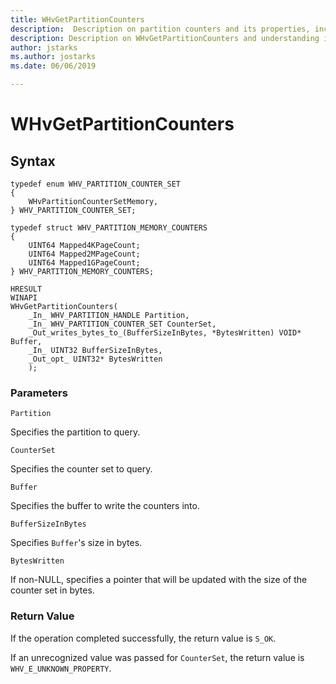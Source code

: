 ```yaml
---
title: WHvGetPartitionCounters
description:  Description on partition counters and its properties, including a code sample for syntax and specific parameters and return value. 
description: Description on WHvGetPartitionCounters and understanding its parameters, syntax, and return value. 
author: jstarks
ms.author: jostarks
ms.date: 06/06/2019

---
```


# WHvGetPartitionCounters

## Syntax

```
typedef enum WHV_PARTITION_COUNTER_SET
{
    WHvPartitionCounterSetMemory,
} WHV_PARTITION_COUNTER_SET;

typedef struct WHV_PARTITION_MEMORY_COUNTERS
{
    UINT64 Mapped4KPageCount;
    UINT64 Mapped2MPageCount;
    UINT64 Mapped1GPageCount;
} WHV_PARTITION_MEMORY_COUNTERS;

HRESULT
WINAPI
WHvGetPartitionCounters(
    _In_ WHV_PARTITION_HANDLE Partition,
    _In_ WHV_PARTITION_COUNTER_SET CounterSet,
    _Out_writes_bytes_to_(BufferSizeInBytes, *BytesWritten) VOID* Buffer,
    _In_ UINT32 BufferSizeInBytes,
    _Out_opt_ UINT32* BytesWritten
    );
```

### Parameters

`Partition`

Specifies the partition to query.

`CounterSet`

Specifies the counter set to query.

`Buffer`

Specifies the buffer to write the counters into.

`BufferSizeInBytes`

Specifies `Buffer`'s size in bytes.

`BytesWritten`

If non-NULL, specifies a pointer that will be updated with the size of the counter set in bytes.

### Return Value

If the operation completed successfully, the return value is `S_OK`.

If an unrecognized value was passed for `CounterSet`, the return value is `WHV_E_UNKNOWN_PROPERTY`.
